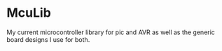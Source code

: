 # McuLib
My current microcontroller library for pic and AVR as well as the generic board designs I use for both. 
